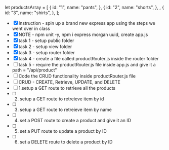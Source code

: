 let productsArray = [
  {
    id: "1",
    name: "pants",
  },
  {
    id: "2",
    name: "shorts",
  },
  ,
  {
    id: "3",
    name: "shirts",
  },
];
- [x] Instruction - spin up a brand new express app using the steps we went over in class
- [x] NOTE - npm unit -y, npm i express morgan uuid, create app.js
- [x] task 1 - setup public folder
- [x] task 2 - setup view folder
- [x] task 3 - setup router folder
- [x] task 4 - create a file called productRouter.js inside the router folder
- [ ] task 5 - require the productRouter.js file inside app.js and give it a path = "/api/product"
- [ ] Code the CRUD functionality inside productRouter.js file
- [ ] CRUD - CREATE, Retrieve, UPDATE, and DELETE
- [ ] 1.setup a GET route to retrieve all the products
- [ ] 2. setup a GET route to retreieve item by id
- [ ] 3.  setup a GET route to retreieve item by name
- [ ] 4. set a POST route to create a product and give it an ID
- [ ] 5. set a PUT route to update a product by ID
- [ ] 6. set a DELETE route to delete a product by ID